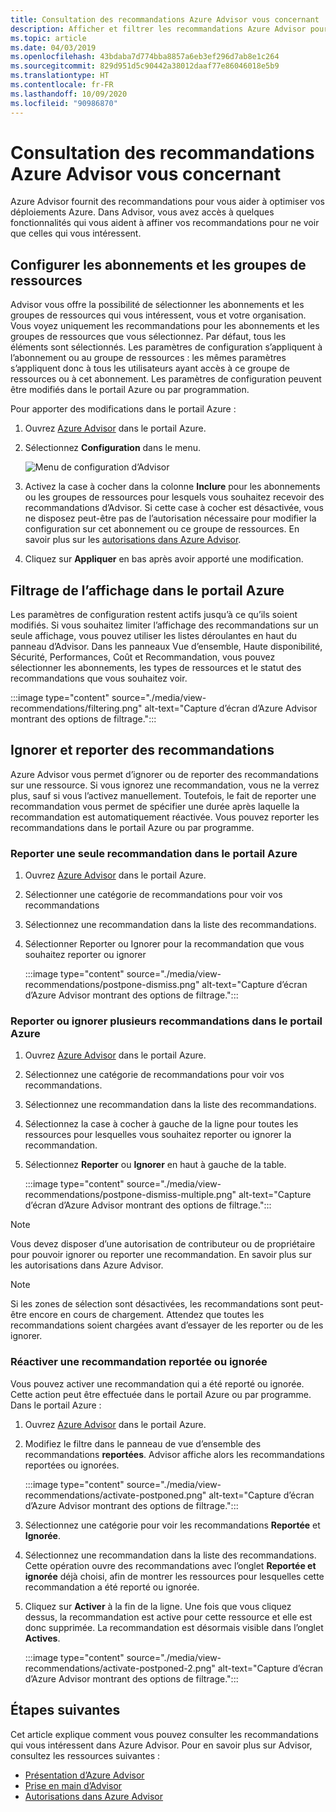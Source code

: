 ```yaml
---
title: Consultation des recommandations Azure Advisor vous concernant
description: Afficher et filtrer les recommandations Azure Advisor pour réduire le bruit.
ms.topic: article
ms.date: 04/03/2019
ms.openlocfilehash: 43bdaba7d774bba8857a6eb3ef296d7ab8e1c264
ms.sourcegitcommit: 829d951d5c90442a38012daaf77e86046018e5b9
ms.translationtype: HT
ms.contentlocale: fr-FR
ms.lasthandoff: 10/09/2020
ms.locfileid: "90986870"
---
```

# <a name="view-azure-advisor-recommendations-that-matter-to-you"></a>Consultation des recommandations Azure Advisor vous concernant

Azure Advisor fournit des recommandations pour vous aider à optimiser vos déploiements Azure. Dans Advisor, vous avez accès à quelques fonctionnalités qui vous aident à affiner vos recommandations pour ne voir que celles qui vous intéressent.

## <a name="configure-subscriptions-and-resource-groups"></a>Configurer les abonnements et les groupes de ressources

Advisor vous offre la possibilité de sélectionner les abonnements et les groupes de ressources qui vous intéressent, vous et votre organisation. Vous voyez uniquement les recommandations pour les abonnements et les groupes de ressources que vous sélectionnez. Par défaut, tous les éléments sont sélectionnés. Les paramètres de configuration s’appliquent à l’abonnement ou au groupe de ressources : les mêmes paramètres s’appliquent donc à tous les utilisateurs ayant accès à ce groupe de ressources ou à cet abonnement. Les paramètres de configuration peuvent être modifiés dans le portail Azure ou par programmation.

Pour apporter des modifications dans le portail Azure :

1. Ouvrez [Azure Advisor](https://aka.ms/azureadvisordashboard) dans le portail Azure.

1. Sélectionnez **Configuration** dans le menu.

   ![Menu de configuration d’Advisor](./media/view-recommendations/configuration.png)

1. Activez la case à cocher dans la colonne **Inclure** pour les abonnements ou les groupes de ressources pour lesquels vous souhaitez recevoir des recommandations d’Advisor. Si cette case à cocher est désactivée, vous ne disposez peut-être pas de l’autorisation nécessaire pour modifier la configuration sur cet abonnement ou ce groupe de ressources. En savoir plus sur les [autorisations dans Azure Advisor](permissions.md).

1. Cliquez sur **Appliquer** en bas après avoir apporté une modification.

## <a name="filtering-your-view-in-the-azure-portal"></a>Filtrage de l’affichage dans le portail Azure

Les paramètres de configuration restent actifs jusqu’à ce qu’ils soient modifiés. Si vous souhaitez limiter l’affichage des recommandations sur un seule affichage, vous pouvez utiliser les listes déroulantes en haut du panneau d’Advisor. Dans les panneaux Vue d’ensemble, Haute disponibilité, Sécurité, Performances, Coût et Recommandation, vous pouvez sélectionner les abonnements, les types de ressources et le statut des recommandations que vous souhaitez voir.

   :::image type="content" source="./media/view-recommendations/filtering.png" alt-text="Capture d’écran d’Azure Advisor montrant des options de filtrage.":::

## <a name="dismissing-and-postponing-recommendations"></a>Ignorer et reporter des recommandations

Azure Advisor vous permet d’ignorer ou de reporter des recommandations sur une ressource. Si vous ignorez une recommandation, vous ne la verrez plus, sauf si vous l’activez manuellement. Toutefois, le fait de reporter une recommandation vous permet de spécifier une durée après laquelle la recommandation est automatiquement réactivée. Vous pouvez reporter les recommandations dans le portail Azure ou par programme.

### <a name="postpone-a-single-recommendation-in-the-azure-portal"></a>Reporter une seule recommandation dans le portail Azure 

1. Ouvrez [Azure Advisor](https://aka.ms/azureadvisordashboard) dans le portail Azure.
1. Sélectionner une catégorie de recommandations pour voir vos recommandations
1. Sélectionnez une recommandation dans la liste des recommandations.
1. Sélectionner Reporter ou Ignorer pour la recommandation que vous souhaitez reporter ou ignorer

     :::image type="content" source="./media/view-recommendations/postpone-dismiss.png" alt-text="Capture d’écran d’Azure Advisor montrant des options de filtrage.":::

### <a name="postpone-or-dismiss-a-multiple-recommendations-in-the-azure-portal"></a>Reporter ou ignorer plusieurs recommandations dans le portail Azure

1. Ouvrez [Azure Advisor](https://aka.ms/azureadvisordashboard) dans le portail Azure.
1. Sélectionnez une catégorie de recommandations pour voir vos recommandations.
1. Sélectionnez une recommandation dans la liste des recommandations.
1. Sélectionnez la case à cocher à gauche de la ligne pour toutes les ressources pour lesquelles vous souhaitez reporter ou ignorer la recommandation.
1. Sélectionnez **Reporter** ou **Ignorer** en haut à gauche de la table.

     :::image type="content" source="./media/view-recommendations/postpone-dismiss-multiple.png" alt-text="Capture d’écran d’Azure Advisor montrant des options de filtrage.":::

> [!NOTE]
> Vous devez disposer d’une autorisation de contributeur ou de propriétaire pour pouvoir ignorer ou reporter une recommandation. En savoir plus sur les autorisations dans Azure Advisor.

> [!NOTE]
> Si les zones de sélection sont désactivées, les recommandations sont peut-être encore en cours de chargement. Attendez que toutes les recommandations soient chargées avant d’essayer de les reporter ou de les ignorer.

### <a name="reactivate-a-postponed-or-dismissed-recommendation"></a>Réactiver une recommandation reportée ou ignorée

Vous pouvez activer une recommandation qui a été reporté ou ignorée. Cette action peut être effectuée dans le portail Azure ou par programme. Dans le portail Azure :

1. Ouvrez [Azure Advisor](https://aka.ms/azureadvisordashboard) dans le portail Azure.

1. Modifiez le filtre dans le panneau de vue d’ensemble des recommandations **reportées**. Advisor affiche alors les recommandations reportées ou ignorées.

    :::image type="content" source="./media/view-recommendations/activate-postponed.png" alt-text="Capture d’écran d’Azure Advisor montrant des options de filtrage.":::

1. Sélectionnez une catégorie pour voir les recommandations **Reportée** et **Ignorée**.

1. Sélectionnez une recommandation dans la liste des recommandations. Cette opération ouvre des recommandations avec l’onglet **Reportée et ignorée** déjà choisi, afin de montrer les ressources pour lesquelles cette recommandation a été reporté ou ignorée.

1. Cliquez sur **Activer** à la fin de la ligne. Une fois que vous cliquez dessus, la recommandation est active pour cette ressource et elle est donc supprimée. La recommandation est désormais visible dans l’onglet **Actives**.
 
     :::image type="content" source="./media/view-recommendations/activate-postponed-2.png" alt-text="Capture d’écran d’Azure Advisor montrant des options de filtrage.":::

## <a name="next-steps"></a>Étapes suivantes

Cet article explique comment vous pouvez consulter les recommandations qui vous intéressent dans Azure Advisor. Pour en savoir plus sur Advisor, consultez les ressources suivantes : 

- [Présentation d’Azure Advisor](advisor-overview.md)
- [Prise en main d’Advisor](advisor-get-started.md)
- [Autorisations dans Azure Advisor](permissions.md)



